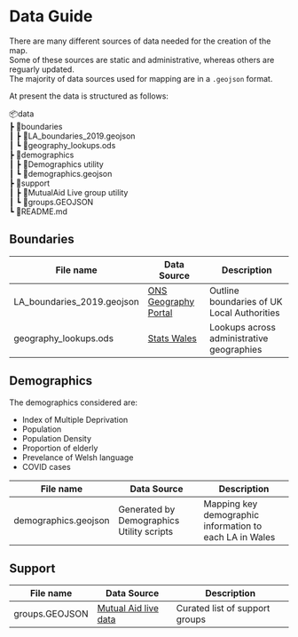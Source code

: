 # Data Guide

There are many different sources of data needed for the creation of the map.  
Some of these sources are static and administrative, whereas others are reguarly updated.  
The majority of data sources used for mapping are in a `.geojson` format.

At present the data is structured as follows:

📦data  
┣ 📂boundaries  
┃ ┣ 📜LA_boundaries_2019.geojson  
┃ ┗ 📜geography_lookups.ods  
┣ 📂demographics  
┃ ┣ 📂Demographics utility  
┃ ┗ 📜demographics.geojson  
┣ 📂support  
┃ ┣ 📂MutualAid Live group utility  
┃ ┗ 📜groups.GEOJSON  
 ┗ 📜README.md  

## Boundaries

| File name | Data Source | Description |
|-----------|-------------|-------------|
| LA_boundaries_2019.geojson | [ONS Geography Portal](https://geoportal.statistics.gov.uk/datasets/local-authority-districts-december-2019-boundaries-uk-buc) | Outline boundaries of UK Local Authorities  |
| geography_lookups.ods  | [Stats Wales](https://statswales.gov.wales/Download/File?fileId=600) | Lookups across administrative geographies |

## Demographics

The demographics considered are:

* Index of Multiple Deprivation
* Population
* Population Density
* Proportion of elderly
* Prevelance of Welsh language
* COVID cases

| File name | Data Source | Description |
|-----------|-------------|-------------|
|  demographics.geojson |  Generated by Demographics Utility scripts  | Mapping key demographic information to each LA in Wales |

## Support

| File name | Data Source | Description |
|-----------|-------------|-------------|
| groups.GEOJSON | [Mutual Aid live data](https://covidmutualaid.org)  | Curated list of support groups |
